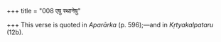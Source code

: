 +++
title = "008 एषु स्थानेषु"

+++
This verse is quoted in *Aparārka* (p. 596);—and in *Kṛtyakalpataru*
(12b).


